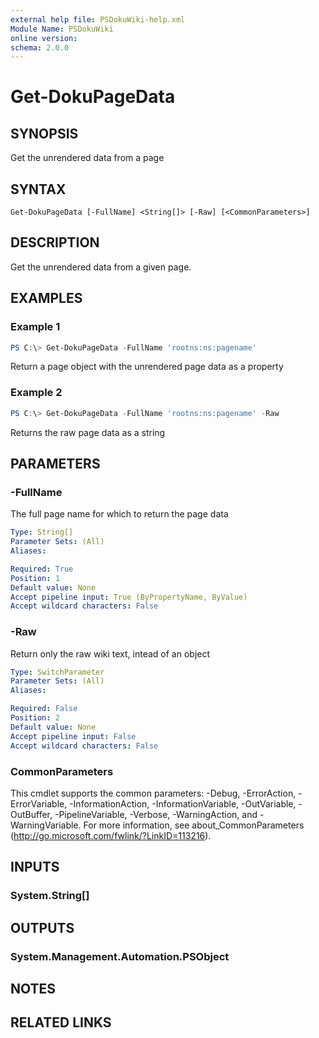 ```yaml
---
external help file: PSDokuWiki-help.xml
Module Name: PSDokuWiki
online version:
schema: 2.0.0
---
```


# Get-DokuPageData

## SYNOPSIS
Get the unrendered data from a page

## SYNTAX

```
Get-DokuPageData [-FullName] <String[]> [-Raw] [<CommonParameters>]
```

## DESCRIPTION
Get the unrendered data from a given page.

## EXAMPLES

### Example 1
```powershell
PS C:\> Get-DokuPageData -FullName 'rootns:ns:pagename'
```

Return a page object with the unrendered page data as a property

### Example 2
```powershell
PS C:\> Get-DokuPageData -FullName 'rootns:ns:pagename' -Raw
```

Returns the raw page data as a string

## PARAMETERS

### -FullName
The full page name for which to return the page data

```yaml
Type: String[]
Parameter Sets: (All)
Aliases:

Required: True
Position: 1
Default value: None
Accept pipeline input: True (ByPropertyName, ByValue)
Accept wildcard characters: False
```

### -Raw
Return only the raw wiki text, intead of an object

```yaml
Type: SwitchParameter
Parameter Sets: (All)
Aliases:

Required: False
Position: 2
Default value: None
Accept pipeline input: False
Accept wildcard characters: False
```

### CommonParameters
This cmdlet supports the common parameters: -Debug, -ErrorAction, -ErrorVariable, -InformationAction, -InformationVariable, -OutVariable, -OutBuffer, -PipelineVariable, -Verbose, -WarningAction, and -WarningVariable. For more information, see about_CommonParameters (http://go.microsoft.com/fwlink/?LinkID=113216).

## INPUTS

### System.String[]

## OUTPUTS

### System.Management.Automation.PSObject

## NOTES

## RELATED LINKS
